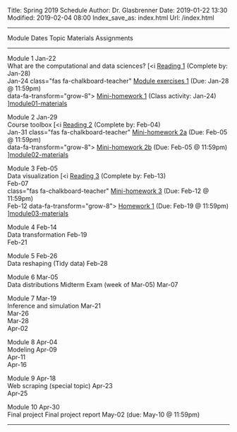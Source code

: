 Title: Spring 2019 Schedule
Author: Dr. Glasbrenner
Date: 2019-01-22 13:30
Modified: 2019-02-04 08:00
Index_save_as: index.html
Url: /index.html

------------------------------------------------------------------------------------------------------------------------------------------------------------------------------------
Module           Dates                Topic                                                         Materials                          Assignments
---------------- ---------------      --------------------------------------------------            ---------                          ---------------------------------------------
Module 1         Jan-22<br>           What are the computational and data sciences?                 [<i                                [Reading 1] (Complete by: Jan-28)<br>
                 Jan-24                                                                             class="fas fa-chalkboard-teacher"  [Module exercises 1] (Due: Jan-28 @ 11:59pm)<br>
                                                                                                    data-fa-transform="grow-8">        [Mini-homework 1] (Class activity: Jan-24)
                                                                                                    </i>][module01-materials]

Module 2         Jan-29<br>           Course toolbox                                                [<i                                [Reading 2] (Complete by: Feb-04)<br>
                 Jan-31                                                                             class="fas fa-chalkboard-teacher"  [Mini-homework 2a] (Due: Feb-05 @ 11:59pm)<br>
                                                                                                    data-fa-transform="grow-8">        [Mini-homework 2b] (Due: Feb-05 @ 11:59pm)
                                                                                                    </i>][module02-materials]

Module 3         Feb-05<br>           Data visualization                                            [<i                                [Reading 3] (Complete by: Feb-13)<br>
                 Feb-07<br>                                                                         class="fas fa-chalkboard-teacher"  [Mini-homework 3] (Due: Feb-12 @ 11:59pm)<br>
                 Feb-12                                                                             data-fa-transform="grow-8">        [Homework 1] (Due: Feb-19 @ 11:59pm)
                                                                                                    </i>][module03-materials]

Module 4         Feb-14<br>           Data transformation
                 Feb-19<br>
                 Feb-21

Module 5         Feb-26<br>           Data reshaping (Tidy data)
                 Feb-28

Module 6         Mar-05<br>           Data distributions                                                                               Midterm Exam (week of Mar-05)
                 Mar-07

Module 7         Mar-19<br>           Inference and simulation
                 Mar-21<br>
                 Mar-26<br>
                 Mar-28<br>
                 Apr-02

Module 8         Apr-04<br>           Modeling
                 Apr-09<br>
                 Apr-11<br>
                 Apr-16

Module 9         Apr-18<br>           Web scraping (special topic)
                 Apr-23<br>
                 Apr-25

Module 10        Apr-30<br>           Final project                                                                                    Final project report
                 May-02                                                                                                                (due: May-10 @ 11:59pm)

------------------------------------------------------------------------------------------------------------------------------------------------------------------------------------

[Reading 1]:          /assignments/reading01/
[Reading 2]:          /assignments/reading02/
[Reading 3]:          /assignments/reading03/
[Homework 1]:         /assignments/homework-1/
[Mini-homework 1]:    /assignments/minihw01-can-twitter-predict-election-results/
[Mini-homework 2a]:   /assignments/minihw02a-rmarkdown-practice/
[Mini-homework 2b]:   /assignments/minihw02b-visualization-practice/
[Mini-homework 3]:    /assignments/minihw03-visualization-by-example/
[Module exercises 1]: /assignments/module-exercises01/
[module01-materials]: /materials/module01-materials/
[module02-materials]: /materials/module02-materials/
[module03-materials]: /materials/module03-materials/
